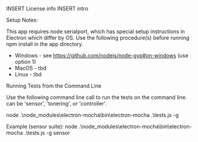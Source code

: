 INSERT License info
INSERT intro

Setup Notes:

This app requires node serialport, which has special setup instructions in Electron which differ by OS.  Use the following procedure(s) before running npm install in the app directory.

* Windows - see https://github.com/nodejs/node-gyp#on-windows (use option 1)
* MacOS - tbd
* Linux - tbd

Running Tests from the Command Line

Use the following command line call to run the tests on the command line.  <suite name> can be 'sensor', 'tonering', or 'controller'.

node .\node_modules\electron-mocha\bin\electron-mocha .\tests.js -g <suite name>

Example (sensor suite):  node .\node_modules\electron-mocha\bin\electron-mocha .\tests.js -g sensor

